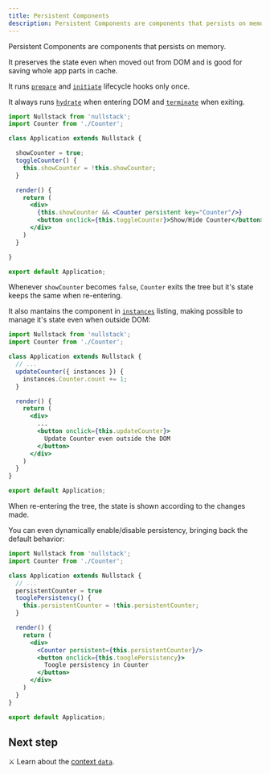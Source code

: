```yaml
---
title: Persistent Components
description: Persistent Components are components that persists on memory
---
```


Persistent Components are components that persists on memory.

It preserves the state even when moved out from DOM and is good for saving whole app parts in cache.

It runs [`prepare`](/full-stack-lifecycle#prepare) and [`initiate`](/full-stack-lifecycle#initiate) lifecycle hooks only once.

It always runs [`hydrate`](/full-stack-lifecycle#hydrate) when entering DOM and [`terminate`](/full-stack-lifecycle#terminate) when exiting.

```jsx
import Nullstack from 'nullstack';
import Counter from './Counter';

class Application extends Nullstack {

  showCounter = true;
  toggleCounter() {
    this.showCounter = !this.showCounter;
  }

  render() {
    return (
      <div>
        {this.showCounter && <Counter persistent key="Counter"/>}
        <button onclick={this.toggleCounter}>Show/Hide Counter</button>
      </div>
    )
  }

}

export default Application;
```

Whenever `showCounter` becomes `false`, `Counter` exits the tree but it's state keeps the same when re-entering.

It also mantains the component in [`instances`](/context-instances) listing, making possible to manage it's state even when outside DOM:

```jsx
import Nullstack from 'nullstack';
import Counter from './Counter';

class Application extends Nullstack {
  // ...
  updateCounter({ instances }) {
    instances.Counter.count += 1;
  }

  render() {
    return (
      <div>
        ...
        <button onclick={this.updateCounter}>
          Update Counter even outside the DOM
        </button>
      </div>
    )
  }
}

export default Application;
```

When re-entering the tree, the state is shown according to the changes made.

You can even dynamically enable/disable persistency, bringing back the default behavior:

```jsx
import Nullstack from 'nullstack';
import Counter from './Counter';

class Application extends Nullstack {
  // ...
  persistentCounter = true
  tooglePersistency() {
    this.persistentCounter = !this.persistentCounter;
  }

  render() {
    return (
      <div>
        <Counter persistent={this.persistentCounter}/>
        <button onclick={this.tooglePersistency}>
          Toogle persistency in Counter
        </button>
      </div>
    )
  }
}

export default Application;
```

## Next step

⚔ Learn about the [context `data`](/context-data).
